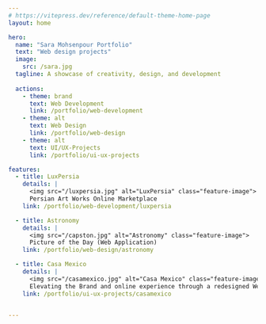 ```yaml
---
# https://vitepress.dev/reference/default-theme-home-page
layout: home

hero:
  name: "Sara Mohsenpour Portfolio"
  text: "Web design projects"
  image: 
    src: /sara.jpg
  tagline: A showcase of creativity, design, and development
   
  actions:
    - theme: brand
      text: Web Development
      link: /portfolio/web-development
    - theme: alt
      text: Web Design
      link: /portfolio/web-design
    - theme: alt
      text: UI/UX-Projects
      link: /portfolio/ui-ux-projects

features: 
  - title: LuxPersia
    details: |
      <img src="/luxpersia.jpg" alt="LuxPersia" class="feature-image">
      Persian Art Works Online Marketplace
    link: /portfolio/web-development/luxpersia

  - title: Astronomy
    details: |
      <img src="/capston.jpg" alt="Astronomy" class="feature-image">
      Picture of the Day (Web Application)
    link: /portfolio/web-design/astronomy

  - title: Casa Mexico
    details: |
      <img src="/casamexico.jpg" alt="Casa Mexico" class="feature-image">
      Elevating the Brand and online experience through a redesigned Web presence
    link: /portfolio/ui-ux-projects/casamexico


---
```


